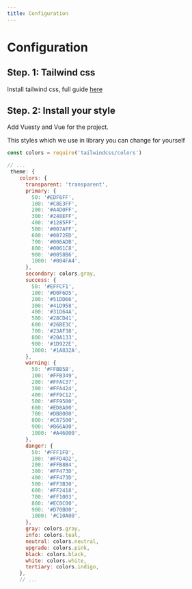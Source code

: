 ```yaml
---
title: Configuration
---
```


# Configuration

## Step. 1: Tailwind css

Install tailwind css, full guide [here](https://tailwindcss.com/docs/installation)

## Step. 2: Install your style

Add Vuesty and Vue for the project.

This styles which we use in library you can change for yourself

```javascript [tailwind.config.js]
const colors = require('tailwindcss/colors')

// ...
 theme: {
    colors: {
      transparent: 'transparent',
      primary: {
        50: '#EDF6FF',
        100: '#C8E3FF',
        200: '#A4D0FF',
        300: '#248EFF',
        400: '#1285FF',
        500: '#007AFF',
        600: '#0072ED',
        700: '#006ADB',
        800: '#0061C8',
        900: '#0058B6',
        1000: '#004FA4',
      },
      secondary: colors.gray,
      success: {
        50: '#EFFCF1',
        100: '#D0F6D5',
        200: '#51DD66',
        300: '#41D958',
        400: '#31D64A',
        500: '#28CD41',
        600: '#26BE3C',
        700: '#23AF38',
        800: '#20A133',
        900: '#1D922E',
        1000: '#1A832A',
      },
      warning: {
        50: '#FFBB5B',
        100: '#FFB349',
        200: '#FFAC37',
        300: '#FFA424',
        400: '#FF9C12',
        500: '#FF9500',
        600: '#ED8A00',
        700: '#DB8000',
        800: '#C87500',
        900: '#B66A00',
        1000: '#A46000',
      },
      danger: {
        50: '#FFF1F0',
        100: '#FFD4D2',
        200: '#FFB8B4',
        300: '#FF473D',
        400: '#FF473D',
        500: '#FF3B30',
        600: '#FF2418',
        700: '#FF1003',
        800: '#EC0C00',
        900: '#D70B00',
        1000: '#C10A00',
      },
      gray: colors.gray,
      info: colors.teal,
      neutral: colors.neutral,
      upgrade: colors.pink,
      black: colors.black,
      white: colors.white,
      tertiary: colors.indigo,
    },
    // ...

```
